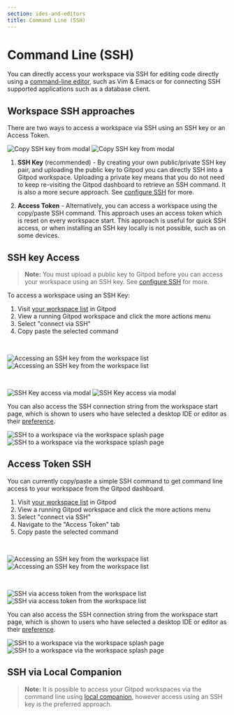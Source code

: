 ```yaml
---
section: ides-and-editors
title: Command Line (SSH)
---
```


<script context="module">
  export const prerender = true;
</script>

# Command Line (SSH)

You can directly access your workspace via SSH for editing code directly using a [command-line editor](/docs/references/ides-and-editors/command-line), such as Vim & Emacs or for connecting SSH supported applications such as a database client.

## Workspace SSH approaches

There are two ways to access a workspace via SSH using an SSH key or an Access Token.

![Copy SSH key from modal](/images/docs/ssh-key-modal-dark-light-theme.webp)
![Copy SSH key from modal](/images/docs/ssh-key-modal-dark-theme.webp)

1. **SSH Key** (recommended) - By creating your own public/private SSH key pair, and uploading the public key to Gitpod you can directly SSH into a Gitpod workspace. Uploading a private key means that you do not need to keep re-visiting the Gitpod dashboard to retrieve an SSH command. It is also a more secure approach. See [configure SSH](/docs/configure/user-settings/ssh) for more.

2. **Access Token** - Alternatively, you can access a workspace using the copy/paste SSH command. This approach uses an access token which is reset on every workspace start. This approach is useful for quick SSH access, or when installing an SSH key locally is not possible, such as on some devices.

## SSH key Access

> **Note:** You must upload a public key to Gitpod before you can access your workspace using an SSH key. See [configure SSH](/docs/configure/user-settings/ssh) for more.

To access a workspace using an SSH Key:

1. Visit [your workspace list](https://gitpod.io/workspaces) in Gitpod
2. View a running Gitpod workspace and click the more actions menu
3. Select "connect via SSH"
4. Copy paste the selected command

<br/>

![Accessing an SSH key from the workspace list](/images/docs/ssh-workspace-list-dark-theme.webp)
![Accessing an SSH key from the workspace list](/images/docs/ssh-workspace-list-light-theme.webp)

<br/>

![SSH Key access via modal](/images/docs/ssh-key-modal-dark-light-theme.webp)
![SSH Key access via modal](/images/docs/ssh-key-modal-dark-theme.webp)

You can also access the SSH connection string from the workspace start page, which is shown to users who have selected a desktop IDE or editor as their [preference](https://gitpod.io/preferences).

![SSH to a workspace via the workspace splash page](/images/docs/ssh-connect-splash-dark-theme.webp)
![SSH to a workspace via the workspace splash page](/images/docs/ssh-connect-splash-light-theme.webp)

## Access Token SSH

You can currently copy/paste a simple SSH command to get command line access to your workspace from the Gitpod dashboard.

1. Visit [your workspace list](https://gitpod.io/workspaces) in Gitpod
2. View a running Gitpod workspace and click the more actions menu
3. Select "connect via SSH"
4. Navigate to the "Access Token" tab
5. Copy paste the selected command

<br/>

![Accessing an SSH key from the workspace list](/images/docs/ssh-workspace-list-dark-theme.webp)
![Accessing an SSH key from the workspace list](/images/docs/ssh-workspace-list-light-theme.webp)

<br/>

![SSH via access token from the workspace list](/images/docs/ssh-accesss-modal-dark-theme.webp)
![SSH via access token from the workspace list](/images/docs/ssh-accesss-modal-light-theme.webp)

You can also access the SSH connection string from the workspace start page, which is shown to users who have selected a desktop IDE or editor as their [preference](https://gitpod.io/preferences).

![SSH to a workspace via the workspace splash page](/images/docs/ssh-connect-splash-dark-theme.webp)
![SSH to a workspace via the workspace splash page](/images/docs/ssh-connect-splash-light-theme.webp)

## SSH via Local Companion

> **Note:** It is possible to access your Gitpod workspaces via the command line using [local companion](/docs/references/ides-and-editors/local-companion), however access using an SSH key is the preferred approach.
